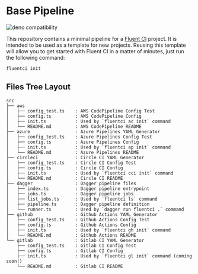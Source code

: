 # Base Pipeline

![deno compatibility](https://shield.deno.dev/deno/^1.34)

This repository contains a minimal pipeline for a [Fluent CI](https://fluentci.io) project. It is intended to be used as a template for new projects.
Reusing this template will allow you to get started with Fluent CI in a matter of minutes, just run the following command:

```bash
fluentci init
```

## Files Tree Layout

```
src
├── aws
│   ├── config_test.ts    : AWS CodePipeline Config Test
│   ├── config.ts         : AWS CodePipeline Config
│   ├── init.ts           : Used by `fluentci ac init` command
│   └── README.md         : AWS CodePipeline README
├── azure                 : Azure Pipelines YAML Generator
│   ├── config_test.ts    : Azure Pipelines Config Test
│   ├── config.ts         : Azure Pipelines Config
│   ├── init.ts           : Used by `fluentci ap init` command
│   └── README.md         : Azure Pipelines README
├── circleci              : Circle CI YAML Generator
│   ├── config_test.ts    : Circle CI Config Test
│   ├── config.ts         : Circle CI Config
│   ├── init.ts           : Used by `fluentci cci init` command
│   └── README.md         : Circle CI README
├── dagger                : Dagger pipeline files
│   ├── index.ts          : Dagger pipeline entrypoint
│   ├── jobs.ts           : Dagger pipeline jobs
│   ├── list_jobs.ts      : Used by `fluentci ls` command
│   ├── pipeline.ts       : Dagger pipeline definition
│   └── runner.ts         : Used by `dagger run fluentci .` command
├── github                : Github Actions YAML Generator
│   ├── config_test.ts    : Github Actions Config Test
│   ├── config.ts         : Github Actions Config
│   ├── init.ts           : Used by `fluentci gh init` command
│   └── README.md         : Github Actions README
└── gitlab                : Gitlab CI YAML Generator
    ├── config_test.ts    : Gitlab CI Config Test
    ├── config.ts         : Gitlab CI Config
    ├── init.ts           : Used by `fluentci gl init` command (coming soon!)
    └── README.md         : Gitlab CI README
```

